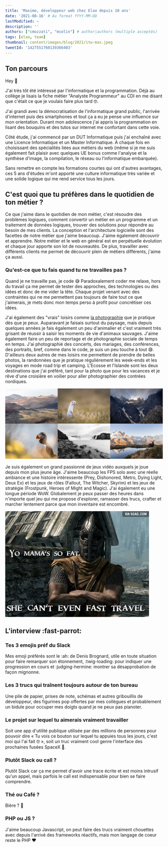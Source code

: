 ```yaml
---
title: 'Maxime, développeur web chez Elao depuis 10 ans'
date: '2021-08-16' # Au format YYYY-MM-DD
lastModified: ~
description: ''
authors: ["cmozzati", "mcolin"] # author|authors (multiple acceptés)
tags: [elao, team]
thumbnail: content/images/blog/2021/itw-max.jpeg
tweetId: '1427551760139366403'
---
```


## Ton parcours

Hey 👋

J'ai très tôt été intéressé par l'informatique et la programmation. Déjà au collège je lisais la fiche métier "Analyste Programmeur" au CDI en me disant que c'était ce que je voulais faire plus tard 🤓.

J'ai grandi avec la démocratisation de l'informatique grand public, l'arrivée d'internet puis des smartphones et tout ça a eu je pense une influence sur mon orientation. Durant mon adolescence j'ai appris la programmation en lisant des bouquins et des tutos sur internet me confortant dans cette voie.

Côté étude, j'ai commencé par un DUT Informatique puis j'ai enchaîné avec une Licence Informatique et un Master Informatique. À chaque fois en choisissant des spécialités liées aux métiers du web (même si je me suis également fait plaisir avec quelques UE bonus comme l'analyse et la synthèse d'image, la compilation, le réseau ou l'informatique embarquée).

Sans remettre en compte les formations courtes qui ont d'autres avantages, ces 5 ans d'études m'ont apporté une culture informatique très variée et une solide logique qui me rend service tous les jours.

## C'est quoi que tu préfères dans le quotidien de ton métier ?

Ce que j'aime dans le quotidien de mon métier, c'est résoudre des problèmes logiques, comment convertir un métier en un programme et un traitement de données logiques, trouver des solutions pour répondre au besoin de mes clients. La conception et l'architecture logicielle sont des facettes de notre métier que j'aime beaucoup. J'aime également découvrir et apprendre. Notre métier et le web en général est en perpétuelle évolution et chaque jour apporte son lot de nouveautés. De plus, travailler avec différents clients me permet de découvrir plein de métiers différents, j'aime ça aussi.

### Qu'est-ce que tu fais quand tu ne travailles pas ?

Quand je ne travaille pas, je code 😅 Paradoxalement coder me relaxe, hors du travail ça me permet de tester des approches, des technologies ou des idées et donc de me vider la tête. Chaque projet venant avec des contraintes qui ne me permettent pas toujours de faire tout ce que j'aimerais, je mets donc mon temps perso à profit pour concrétiser ces idées.

J'ai également des "vrais" loisirs comme [la photographie](https://photo.maximecolin.fr/) que je pratique dès que je peux. Auparavant je faisais surtout du paysage, mais depuis quelques années je fais également un peu d'animalier et c'est vraiment très grisant de réussir à saisir les moments de vie d'animaux sauvages. J'aime également faire un peu de reportage et de photographie sociale de temps en temps. J'ai photographié des concerts, des mariages, des conférences, des portraits, bref, comme dans le code, je suis un peu touche à tout 😅. D'ailleurs deux autres de mes loisirs me permettent de prendre de belles photos, la randonnées que je pratique régulièrement les week-ends et les voyages en mode road trip et camping. L'Ecosse et l'Islande sont les deux destinations que j'ai préféré, tant pour la photo que pour les vacances et je rêve d'une croisière en voilier pour aller photographier des contrées nordiques.

![Maxime Colin Photographe](content/images/blog/2021/interview/max-colin-photo.jpg)

Je suis également un grand passionné de jeux vidéo auxquels je joue depuis mon plus jeune âge. J'aime beaucoup les FPS solo avec une réelle ambiance et une histoire intéressente (Prey, Dishonored, Metro, Dying Light, Deux Ex) et les jeux de rôles (Fallout, The Witcher, Skyrim) et les jeux de stratégie (Frostpunk, Heroes of Might and Magic). J'ai également eu une longue période WoW. Globalement je peux passer des heures dans n'importe quel jeu qui me propose d'explorer, ramasser des trucs, crafter et marcher lentement parce que mon inventaire est encombré.

![Yo mama's so fat she can't even fast travel](content/images/blog/2021/interview/fast-travel.jpg)

## L'interview :fast-parrot:

### Tes 3 emojis préf du Slack

Mes emoji préférés sont le :ah: de Denis Brognard, utile en toute situation pour faire remarquer son étonnement, :twig-loading: pour indiquer une progression en cours et :judging-hermine: montrer sa désapprobation de façon mignonne.

### Les 3 trucs qui traînent toujours autour de ton bureau

Une pile de papier, prises de note, schémas et autres gribouillis de développeur, des figurines pop offertes par mes collègues et probablement un bidule pour occuper mes doigts quand je ne peux pas pianoter.

### Le projet sur lequel tu aimerais vraiment travailler

Soit une app d'utilité publique utilisée par des millions de personnes pour pouvoir dire « Tu vois ce bouton sur lequel tu appuies tous les jours, c'est moi qui l'ai fait 🤓 », soit un truc vraiment cool genre l'interface des prochaines fusées SpaceX 🚀.

### Plutôt Slack ou call ?

Plutôt Slack car ça me permet d'avoir une trace écrite et est moins intrusif qu'un appel, mais parfois le call est indispensable pour bien se faire comprendre.

### Thé ou Café ?

Bière ? 🍻

### PHP ou JS ?

J'aime beaucoup Javascript, on peut faire des trucs vraiment chouettes avec depuis l'arrivé des frameworks réactifs, mais mon langage de coeur reste le PHP ❤️
